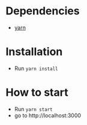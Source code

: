 # Dependencies 
- [yarn](https://yarnpkg.com/lang/en/)

# Installation
- Run `yarn install`

# How to start
- Run `yarn start`
- go to http://localhost:3000


